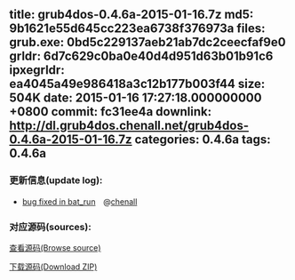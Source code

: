 title: grub4dos-0.4.6a-2015-01-16.7z
md5: 9b1621e55d645cc223ea6738f376973a
files:
  grub.exe: 0bd5c229137aeb21ab7dc2ceecfaf9e0
  grldr: 6d7c629c0ba0e40d4d951d63b01b91c6
  ipxegrldr: ea4045a49e986418a3c12b177b003f44
size: 504K
date: 2015-01-16 17:27:18.000000000 +0800
commit: fc31ee4a
downlink: http://dl.grub4dos.chenall.net/grub4dos-0.4.6a-2015-01-16.7z
categories: 0.4.6a
tags: 0.4.6a
---


### 更新信息(update log):
  * [bug fixed in bat_run](https://github.com/chenall/grub4dos/commit/fc31ee4a5c0445784d0ba90ea5e1386d2f195802)　@[chenall](https://github.com/chenall)

### 对应源码(sources):
  [查看源码(Browse source)](https://github.com/chenall/grub4dos/tree/fc31ee4a5c0445784d0ba90ea5e1386d2f195802)

  [下载源码(Download ZIP)](https://github.com/chenall/grub4dos/archive/fc31ee4a5c0445784d0ba90ea5e1386d2f195802.zip)
